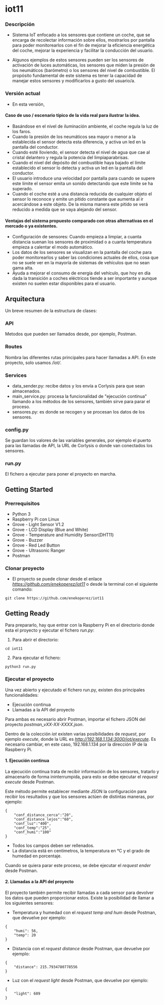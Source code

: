 # iot11

### Descripción
* Sistema IoT enfocado a los sensores que contiene un coche, que se encarga de recolectar información sobre ellos, mostrarlos por pantalla para poder monitorearlos con el fin de mejorar la eficiencia energética del coche, mejorar la experiencia y facilitar la conducción del usuario.

* Algunos ejemplos de estos sensores pueden ser los sensores de activación de luces automáticas, los sensores que miden la presión de los neumáticos (barómetro) o los sensores del nivel de combustible. El propósito fundamental de este sistema es tener la capacidad de manejar estos sensores y modificarlos a gusto del usuario/a.

### Versión actual
* En esta versión, 

#### Caso de uso / escenario típico de la vida real para ilustrar la idea.

* Basándose en el nivel de iluminación ambiente, el coche regula la luz de los faros.
* Cuando la presión de los neumáticos sea mayor o menor a la establecida el sensor detecta esta diferencia, y activa un led en la pantalla del conductor.
* Cuando esté lloviendo, el sensor detecta el nivel de agua que cae al cristal delantero y regula la potencia del limpiaparabrisas.
* Cuando el nivel del depósito del combustible haya bajado el límite establecido el sensor lo detecta y activa un led en la pantalla del conductor.
* El usuario introduce una velocidad por pantalla para cuando se supere este límite el sensor emita un sonido detectando que este límite se ha superado. 
* Cuando el coche esté a una distancia reducida de cualquier objeto el sensor lo reconoce y emite un pitido constante que aumenta al ir acercándose a este objeto. De la misma manera este pitido se verá reducido a medida que se vaya alejando del sensor.

#### Ventajas del sistema propuesto comparado con otras alternativas en el mercado o ya existentes.

* Configuración de sensores: Cuando empieza a limpiar, a cuanta distancia suenan los sensores de proximidad o a cuanta temperatura empieza a calentar el modo automático.
* Los datos de los sensores se visualizan en la pantalla del coche para poder monitorearlos y saber las condiciones actuales de ellos, cosa que no se suele ver en la mayoría de sistemas de vehículos que no sean gama alta.
* Ayuda a mejorar el consumo de energía del vehículo, que hoy en día dada la transición a coches eléctricos tiende a ser importante y aunque existen no suelen estar disponibles para el usuario.

## Arquitectura
Un breve resumen de la estructura de clases:
### API
Metodos que pueden ser llamados desde, por ejemplo, Postman.
### Routes
Nombra las diferentes rutas principales para hacer llamadas a API. En este proyecto, solo usamos */iot/*. 
### Services
* data_sender.py: recibe datos y los envía a Corlysis para que sean almacenados.
* main_service.py: procesa la funcionalidad de "ejecución continua" llamando a los métodos de los sensores, también sirve para parar el proceso. 
* sensores.py: es donde se recogen y se procesan los datos de los sensores.
### config.py
Se guardan los valores de las variables generales, por ejemplo el puerto para las llamadas de API, la URL de Corlysis o donde van conectados los sensores.
### run.py
El fichero a ejecutar para poner el proyecto en marcha.

## Getting Started
### Prerrequisitos
* Python 3
* Raspberry Pi con Linux
* Grove - Light Sensor V1.2
* Grove - LCD Display (Blue and White)
* Grove - Temperature and Humidity Sensor(DHT11)
* Grove - Buzzer
* Grove - Red Led Button
* Grove - Ultrasonic Ranger
* Postman

### Clonar proyecto
* El proyecto se puede clonar desde el enlace *https://github.com/enekoperez/iot11* o desde la terminal con el siguiente comando:
```
git clone https://github.com/enekoperez/iot11
```

## Getting Ready
Para prepararlo, hay que entrar con la Raspberry Pi en el directorio donde esta el proyecto y ejecutar el fichero *run.py*:
1. Para abrir el directorio:
```
cd iot11
```
2. Para ejecutar el fichero:
```
python3 run.py
```

### Ejecutar el proyecto
Una vez abierto y ejecutado el fichero run.py, existen dos principales funcionalidades: 
* Ejecución continua
* Llamadas a la API del proyecto

Para ambas es necesario abrir Postman, importar el fichero JSON del proyecto *postman_vXX-XX-XXXX.json*. 

Dentro de la colección *iot* existen varias posibilidades de *request*, por ejemplo *execute*, donde la URL es *http://192.168.1.134:3000/iot/execute*. Es necesario cambiar, en este caso, 192.168.1.134 por la dirección IP de la Raspberry Pi.

#### 1. Ejecución continua
La ejecución continua trata de recibir información de los sensores, tratarlo y almacenarlo de forma ininterrumpida, para esto se debe ejecutar el *request* *execute* desde Postman.

Este método permite establecer mediante JSON la configuración para recibir los resultados y que los sensores actúen de distintas maneras, por ejemplo:
```
{
    "conf_distance_cerca":"20",
    "conf_distance_lejos":"60",
    "conf_luz":"400",
    "conf_temp":"25",
    "conf_humi":"100"
}
```
* Todos los campos deben ser rellenados. 
* La distancia está en centimetros, la temperatura en °C y el grado de humedad en porcentaje.

Cuando se quiera parar este proceso, se debe ejecutar el *request* *ender* desde Postman.

#### 2. Llamadas a la API del proyecto
El proyecto también permite recibir llamadas a cada sensor para devolver los datos que pueden proporcionar estos. Existe la posibilidad de llamar a los siguientes sensores:
* Temperatura y humedad con el *request* *temp and hum* desde Postman, que devuelve por ejemplo:
```
{
    "humi": 56,
    "temp": 20
}
```
* Distancia con el *request* *distance* desde Postman, que devuelve por ejemplo:
```
{
    "distance": 215.7934780778556
}
```
* Luz con el *request* *light* desde Postman, que devuelve por ejemplo:
```
{
    "light": 609
}
```

